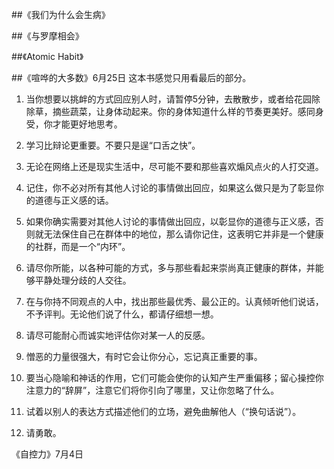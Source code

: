 ##《我们为什么会生病》

##《与罗摩相会》


##《Atomic Habit》


##《喧哗的大多数》6月25日
这本书感觉只用看最后的部分。

1. 当你想要以挑衅的方式回应别人时，请暂停5分钟，去散散步，或者给花园除除草，摘些蔬菜，让身体动起来。你的身体知道什么样的节奏更美好。感同身受，你才能更好地思考。

2. 学习比辩论更重要。不要只是逞“口舌之快”。

3. 无论在网络上还是现实生活中，尽可能不要和那些喜欢煽风点火的人打交道。

4. 记住，你不必对所有其他人讨论的事情做出回应，如果这么做只是为了彰显你的道德与正义感的话。

5. 如果你确实需要对其他人讨论的事情做出回应，以彰显你的道德与正义感，否则就无法保住自己在群体中的地位，那么请你记住，这表明它并非是一个健康的社群，而是一个“内环”。

6. 请尽你所能，以各种可能的方式，多与那些看起来崇尚真正健康的群体，并能够平静处理分歧的人交往。

7. 在与你持不同观点的人中，找出那些最优秀、最公正的。认真倾听他们说话，不予评判。无论他们说了什么，都请仔细想一想。

8. 请尽可能耐心而诚实地评估你对某一人的反感。

9. 憎恶的力量很强大，有时它会让你分心，忘记真正重要的事。

10. 要当心隐喻和神话的作用，它们可能会使你的认知产生严重偏移；留心操控你注意力的“辞屏”，注意它们将你引向了哪里，又让你忽略了什么。

11. 试着以别人的表达方式描述他们的立场，避免曲解他人（“换句话说”）。

12. 请勇敢。

《自控力》7月4日

